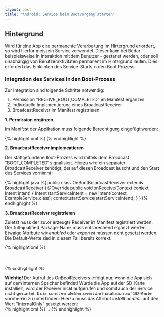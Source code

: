 ```yaml
---
layout: post
title: "Android: Service beim Bootvorgang starten"
---
```




## Hintergrund

Wird für eine App eine permanente Verarbeitung im Hintergrund erfordert, so wird hierfür meist ein Service verwendet.
Dieser kann bei Bedarf - beispielsweise in Interaktion mit dem Benutzer - gestartet werden, oder soll unabhängig von Benutzeraktivitäten
permanent im Hintergrund laufen.
Dies erfordert das Einklinken des Service-Starts in den Boot-Prozess:

### Integration des Services in den Boot-Prozess

Zur Integration sind folgende Schritte notwendig:

1. Permission "RECEIVE\_BOOT\_COMPLETED" im Manifest ergänzen
2. Individuelle Implementierung eines BroadcastReceiver
3. BroadcastReceiver im Manifest registrieren

<strong>1. Permission ergänzen</strong>

Im Manifest der Applikation muss folgende Berechtigung eingefügt werden:

{% highlight xml %}
<uses-permission android:name="android.permission.RECEIVE_BOOT_COMPLETED" />
{% endhighlight %}

<strong>2. BroadcastReceiver implementieren</strong>

Der stattgefundene Boot-Prozess wird mittels dem Broadcast "BOOT_COMPLETED" signalisiert.
Hierzu wird ein separater BroadcastReceiver benötigt, der auf diesen Broadcast lauscht und den Start des Services vornimmt:

{% highlight java %}
public class OnBootBroadcastReceiver extends BroadcastReceiver {
    @Override
    public void onReceive(Context context, Intent intent) {
        Intent startServiceIntent = new Intent(context, ExampleService.class);
        context.startService(startServiceIntent);
    }
}
{% endhighlight %}

<strong>3. BroadcastReceiver registrieren</strong>

Zuletzt muss der zuvor erzeugte Receiver im Manifest registriert werden.
Der full-qualified Package-Name muss entsprechend ergänzt werden. Etwaige Attribute wie <em>enabled</em> oder <em>exported</em> müssen nicht gesetzt werden.
Die Default-Werte sind in diesem Fall bereits korrekt.

{% highlight xml %}
<receiver android:name="de.example.BootBroadcastReceiver">  
    <intent-filter>  
        <action android:name="android.intent.action.BOOT_COMPLETED" />  
    </intent-filter>  
</receiver>
{% endhighlight %}


<div class="message">
  <strong>Wichtig!</strong>
  Der Aufruf des OnBootReceivers erfolgt nur, wenn die App sich auf dem internen Speicher befindet!
  Wurde die App auf der SD-Karte installiert, wird der Receiver nicht aufgerufen und somit auch der Service nicht gestartet.
  Es ist somit empfehlenswert die Installation auf SD-Karte vornherein zu unterbinden:
  Hierzu muss das Attribut <em>installLocation</em> auf den Wert "internalOnly" gesetzt werden:
</div>
  {% highlight xml %}
<?xml version="1.0" encoding="utf-8"?>
<manifest xmlns:android="http://schemas.android.com/apk/res/android"
  package="de.example.test"
  android:versionCode="1"
  android:versionName="1.0" 
  android:installLocation="internalOnly">
  ...
{% endhighlight %}
